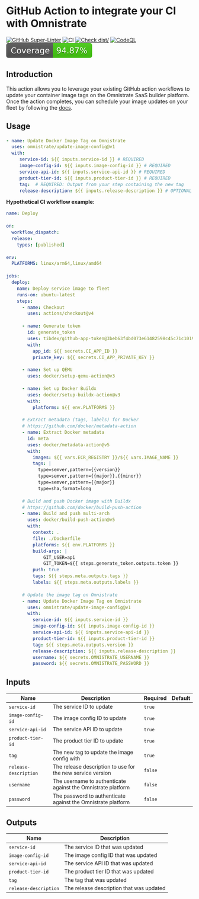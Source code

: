 # GitHub Action to integrate your CI with Omnistrate

[![GitHub Super-Linter](https://github.com/omnistrate/update-image-config/actions/workflows/linter.yml/badge.svg)](https://github.com/super-linter/super-linter)
![CI](https://github.com/omnistrate/update-image-config/actions/workflows/ci.yml/badge.svg)
[![Check dist/](https://github.com/omnistrate/update-image-config/actions/workflows/check-dist.yml/badge.svg)](https://github.com/actions/typescript-action/actions/workflows/check-dist.yml)
[![CodeQL](https://github.com/omnistrate/update-image-config/actions/workflows/codeql-analysis.yml/badge.svg)](https://github.com/actions/typescript-action/actions/workflows/codeql-analysis.yml)
[![Coverage](./badges/coverage.svg)](./badges/coverage.svg)

## Introduction

This action allows you to leverage your existing GitHub action workflows
to update your container image tags on the Omnistrate SaaS builder platform. 
Once the action completes, you can schedule your image updates on your fleet 
by following the [docs](https://docs.omnistrate.com/guides/patching/).

## Usage

```yaml
- name: Update Docker Image Tag on Omnistrate
  uses: omnistrate/update-image-config@v1
  with:
     service-id: ${{ inputs.service-id }} # REQUIRED
     image-config-id: ${{ inputs.image-config-id }} # REQUIRED
     service-api-id: ${{ inputs.service-api-id }} # REQUIRED
     product-tier-id: ${{ inputs.product-tier-id }} # REQUIRED
     tag:  # REQUIRED: Output from your step containing the new tag
     release-description: ${{ inputs.release-description }} # OPTIONAL
```

**Hypothetical CI workflow example:**

```yaml
name: Deploy

on:
  workflow_dispatch:
  release:
    types: [published]

env:
  PLATFORMS: linux/arm64,linux/amd64

jobs:
  deploy:
    name: Deploy service image to fleet
    runs-on: ubuntu-latest
    steps:
      - name: Checkout
        uses: actions/checkout@v4
    
      - name: Generate token
        id: generate_token
        uses: tibdex/github-app-token@3beb63f4bd073e61482598c45c71c1019b59b73a
        with:
          app_id: ${{ secrets.CI_APP_ID }}
          private_key: ${{ secrets.CI_APP_PRIVATE_KEY }}
        
      - name: Set up QEMU
        uses: docker/setup-qemu-action@v3

      - name: Set up Docker Buildx
        uses: docker/setup-buildx-action@v3
        with: 
          platforms: ${{ env.PLATFORMS }}

      # Extract metadata (tags, labels) for Docker
      # https://github.com/docker/metadata-action
      - name: Extract Docker metadata
        id: meta
        uses: docker/metadata-action@v5
        with:
          images: ${{ vars.ECR_REGISTRY }}/${{ vars.IMAGE_NAME }}
          tags: |         
            type=semver,pattern={{version}}
            type=semver,pattern={{major}}.{{minor}}
            type=semver,pattern={{major}}
            type=sha,format=long

      # Build and push Docker image with Buildx
      # https://github.com/docker/build-push-action
      - name: Build and push multi-arch
        uses: docker/build-push-action@v5
        with:
          context: .
          file: ./Dockerfile
          platforms: ${{ env.PLATFORMS }}
          build-args: |
              GIT_USER=api 
              GIT_TOKEN=${{ steps.generate_token.outputs.token }}
          push: true
          tags: ${{ steps.meta.outputs.tags }}
          labels: ${{ steps.meta.outputs.labels }}

      # Update the image tag on Omnistrate
      - name: Update Docker Image Tag on Omnistrate
        uses: omnistrate/update-image-config@v1
        with:
          service-id: ${{ inputs.service-id }}
          image-config-id: ${{ inputs.image-config-id }}
          service-api-id: ${{ inputs.service-api-id }}
          product-tier-id: ${{ inputs.product-tier-id }}
          tag: ${{ steps.meta.outputs.version }}
          release-description: ${{ inputs.release-description }}
          username: ${{ secrets.OMNISTRATE_USERNAME }}
          password: ${{ secrets.OMNISTRATE_PASSWORD }}
```

## Inputs

| Name                  | Description                                                  | Required | Default |
|-----------------------|--------------------------------------------------------------|----------|---------|
| `service-id`          | The service ID to update                                     | `true`   |         |
| `image-config-id`     | The image config ID to update                                | `true`   |         |
| `service-api-id`      | The service API ID to update                                 | `true`   |         |
| `product-tier-id`     | The product tier ID to update                                | `true`   |         |
| `tag`                 | The new tag to update the image config with                  | `true`   |         |
| `release-description` | The release description to use for the new service version   | `false`  |         |
| `username`            | The username to authenticate against the Omnistrate platform | `false`  |         |
| `password`            | The password to authenticate against the Omnistrate platform | `false`  |         |

## Outputs

| Name                  | Description                              |
|-----------------------|------------------------------------------|
| `service-id`          | The service ID that was updated          |
| `image-config-id`     | The image config ID that was updated     |
| `service-api-id`      | The service API ID that was updated      |
| `product-tier-id`     | The product tier ID that was updated     |
| `tag`                 | The tag that was updated                 |
| `release-description` | The release description that was updated |

